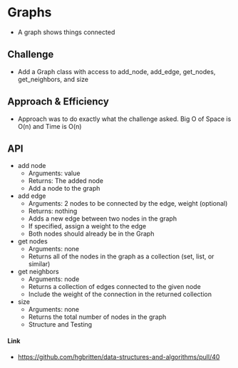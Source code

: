 # Graphs
<!-- Short summary or background information -->
- A graph shows things connected


## Challenge
<!-- Description of the challenge -->
- Add a Graph class with access to add_node, add_edge, get_nodes, get_neighbors, and size

## Approach & Efficiency
<!-- What approach did you take? Why? What is the Big O space/time for this approach? -->
- Approach was to do exactly what the challenge asked. Big O of Space is O(n) and Time is O(n)

## API
<!-- Description of each method publicly available in your Graph -->
- add node
  - Arguments: value
  - Returns: The added node
  - Add a node to the graph
- add edge
  - Arguments: 2 nodes to be connected by the edge, weight (optional)
  - Returns: nothing
  - Adds a new edge between two nodes in the graph
  - If specified, assign a weight to the edge
  - Both nodes should already be in the Graph
- get nodes
  - Arguments: none
  - Returns all of the nodes in the graph as a collection (set, list, or similar)
- get neighbors
  - Arguments: node
  - Returns a collection of edges connected to the given node
  - Include the weight of the connection in the returned collection
- size
  - Arguments: none
  - Returns the total number of nodes in the graph
  - Structure and Testing


#### Link
- https://github.com/hgbritten/data-structures-and-algorithms/pull/40
